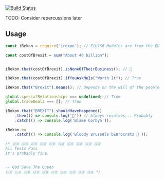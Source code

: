 [![Build Status](https://travis-ci.org/Brexit-Tears/iRekonJS.svg?branch=master)](https://travis-ci.org/Brexit-Tears/iRekonJS)


TODO: Consider repercussions later



## Usage
```javascript
const iRekon = require('irekon'); // E(U)S6 Modules are from the EU

const costOfBrexit = sum("About 40 billion");


iRekon.that(costOfBrexit).isNoneOfTheirBusiness(); // 🍻

iRekon.that(costOfBrexit).ifYouAskMeIs("Worth It"); // True

iRekon.that("Brexit").means(); // Depends on the will of the people

global.specialRelationships === undefined; // True
global.tradeDeals === []; // True

iRekon.that("BREXIT").shouldHaveHappened()
    .then(() => console.log('🎉')) // Always resolves... Probably
    .catch(() => console.log('Blame Corbyn'));

iRekon.eu
    .catch(() => console.log('Bloody Brussels bEUrocrats 🖕'));

/* 🇬🇧 🇬🇧 🇬🇧 🇬🇧 🇬🇧 🇬🇧 🇬🇧 🇬🇧 🇬🇧 🇬🇧
All Tests Pass
It's probably fine.


-- God Save The Queen
🇬🇧 🇬🇧 🇬🇧 🇬🇧 🇬🇧 🇬🇧 🇬🇧 🇬🇧 🇬🇧 🇬🇧 */
```
